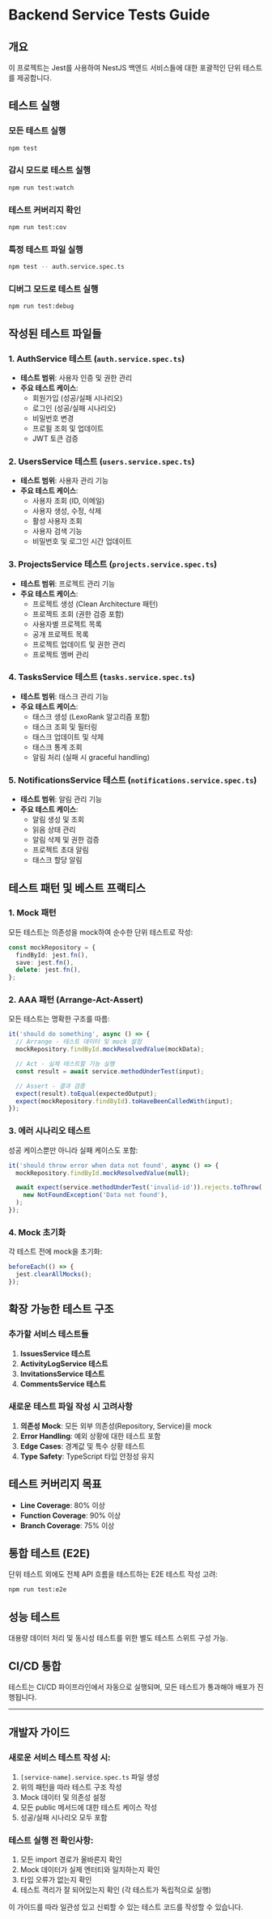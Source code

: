 # Backend Service Tests Guide

## 개요

이 프로젝트는 Jest를 사용하여 NestJS 백엔드 서비스들에 대한 포괄적인 단위 테스트를 제공합니다.

## 테스트 실행

### 모든 테스트 실행

```bash
npm test
```

### 감시 모드로 테스트 실행

```bash
npm run test:watch
```

### 테스트 커버리지 확인

```bash
npm run test:cov
```

### 특정 테스트 파일 실행

```bash
npm test -- auth.service.spec.ts
```

### 디버그 모드로 테스트 실행

```bash
npm run test:debug
```

## 작성된 테스트 파일들

### 1. AuthService 테스트 (`auth.service.spec.ts`)

- **테스트 범위**: 사용자 인증 및 권한 관리
- **주요 테스트 케이스**:
  - 회원가입 (성공/실패 시나리오)
  - 로그인 (성공/실패 시나리오)
  - 비밀번호 변경
  - 프로필 조회 및 업데이트
  - JWT 토큰 검증

### 2. UsersService 테스트 (`users.service.spec.ts`)

- **테스트 범위**: 사용자 관리 기능
- **주요 테스트 케이스**:
  - 사용자 조회 (ID, 이메일)
  - 사용자 생성, 수정, 삭제
  - 활성 사용자 조회
  - 사용자 검색 기능
  - 비밀번호 및 로그인 시간 업데이트

### 3. ProjectsService 테스트 (`projects.service.spec.ts`)

- **테스트 범위**: 프로젝트 관리 기능
- **주요 테스트 케이스**:
  - 프로젝트 생성 (Clean Architecture 패턴)
  - 프로젝트 조회 (권한 검증 포함)
  - 사용자별 프로젝트 목록
  - 공개 프로젝트 목록
  - 프로젝트 업데이트 및 권한 관리
  - 프로젝트 멤버 관리

### 4. TasksService 테스트 (`tasks.service.spec.ts`)

- **테스트 범위**: 태스크 관리 기능
- **주요 테스트 케이스**:
  - 태스크 생성 (LexoRank 알고리즘 포함)
  - 태스크 조회 및 필터링
  - 태스크 업데이트 및 삭제
  - 태스크 통계 조회
  - 알림 처리 (실패 시 graceful handling)

### 5. NotificationsService 테스트 (`notifications.service.spec.ts`)

- **테스트 범위**: 알림 관리 기능
- **주요 테스트 케이스**:
  - 알림 생성 및 조회
  - 읽음 상태 관리
  - 알림 삭제 및 권한 검증
  - 프로젝트 초대 알림
  - 태스크 할당 알림

## 테스트 패턴 및 베스트 프랙티스

### 1. Mock 패턴

모든 테스트는 의존성을 mock하여 순수한 단위 테스트로 작성:

```typescript
const mockRepository = {
  findById: jest.fn(),
  save: jest.fn(),
  delete: jest.fn(),
};
```

### 2. AAA 패턴 (Arrange-Act-Assert)

모든 테스트는 명확한 구조를 따름:

```typescript
it('should do something', async () => {
  // Arrange - 테스트 데이터 및 mock 설정
  mockRepository.findById.mockResolvedValue(mockData);

  // Act - 실제 테스트할 기능 실행
  const result = await service.methodUnderTest(input);

  // Assert - 결과 검증
  expect(result).toEqual(expectedOutput);
  expect(mockRepository.findById).toHaveBeenCalledWith(input);
});
```

### 3. 에러 시나리오 테스트

성공 케이스뿐만 아니라 실패 케이스도 포함:

```typescript
it('should throw error when data not found', async () => {
  mockRepository.findById.mockResolvedValue(null);

  await expect(service.methodUnderTest('invalid-id')).rejects.toThrow(
    new NotFoundException('Data not found'),
  );
});
```

### 4. Mock 초기화

각 테스트 전에 mock을 초기화:

```typescript
beforeEach(() => {
  jest.clearAllMocks();
});
```

## 확장 가능한 테스트 구조

### 추가할 서비스 테스트들

1. **IssuesService 테스트**
2. **ActivityLogService 테스트**
3. **InvitationsService 테스트**
4. **CommentsService 테스트**

### 새로운 테스트 파일 작성 시 고려사항

1. **의존성 Mock**: 모든 외부 의존성(Repository, Service)을 mock
2. **Error Handling**: 예외 상황에 대한 테스트 포함
3. **Edge Cases**: 경계값 및 특수 상황 테스트
4. **Type Safety**: TypeScript 타입 안정성 유지

## 테스트 커버리지 목표

- **Line Coverage**: 80% 이상
- **Function Coverage**: 90% 이상
- **Branch Coverage**: 75% 이상

## 통합 테스트 (E2E)

단위 테스트 외에도 전체 API 흐름을 테스트하는 E2E 테스트 작성 고려:

```bash
npm run test:e2e
```

## 성능 테스트

대용량 데이터 처리 및 동시성 테스트를 위한 별도 테스트 스위트 구성 가능.

## CI/CD 통합

테스트는 CI/CD 파이프라인에서 자동으로 실행되며, 모든 테스트가 통과해야 배포가 진행됩니다.

---

## 개발자 가이드

### 새로운 서비스 테스트 작성 시:

1. `[service-name].service.spec.ts` 파일 생성
2. 위의 패턴을 따라 테스트 구조 작성
3. Mock 데이터 및 의존성 설정
4. 모든 public 메서드에 대한 테스트 케이스 작성
5. 성공/실패 시나리오 모두 포함

### 테스트 실행 전 확인사항:

1. 모든 import 경로가 올바른지 확인
2. Mock 데이터가 실제 엔터티와 일치하는지 확인
3. 타입 오류가 없는지 확인
4. 테스트 격리가 잘 되어있는지 확인 (각 테스트가 독립적으로 실행)

이 가이드를 따라 일관성 있고 신뢰할 수 있는 테스트 코드를 작성할 수 있습니다.
